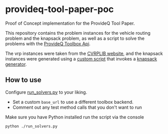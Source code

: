 # provideq-tool-paper-poc
Proof of Concept implementation for the ProvideQ Tool Paper.

This repository contains the problem instances for the vehicle routing problem and the knapsack problem, as well as a script to solve the problems with the [ProvideQ Toolbox Api](https://github.com/ProvideQ/toolbox-python-api).

The vrp instances were taken from the [CVRPLIB website](http://vrp.galgos.inf.puc-rio.br/index.php/en), and the knapsack instances were generated using a [custom script](./problems/knapsack/generate.sh) that invokes a [knapsack generator](https://github.com/JorikJooken/knapsackProblemInstances).

## How to use
Configure [run_solvers.py](./run_solvers.py) to your liking.
- Set a custom `base_url` to use a different toolbox backend.
- Comment out any test method calls that you don't want to run

Make sure you have Python installed run the script via the console
```sh
python ./run_solvers.py
```
